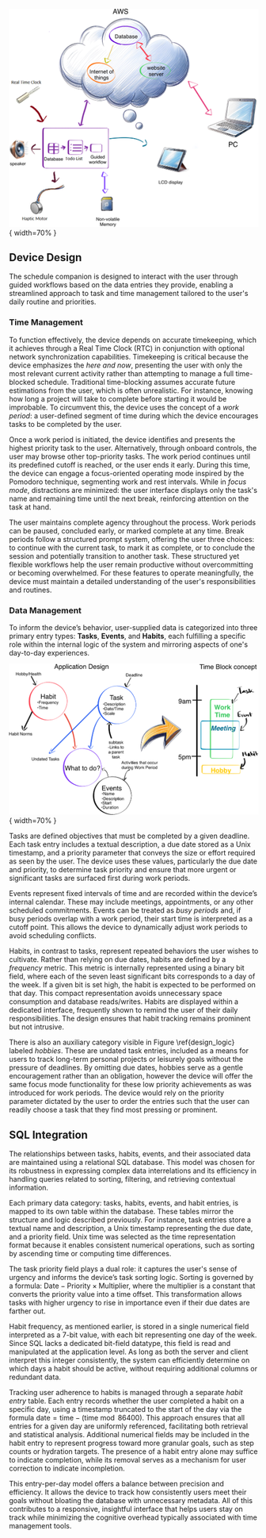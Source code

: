 ![Overall structure of the device\label{emb_flow}](images/embedded_system_flow_chart.png){ width=70% }

## Device Design

The schedule companion is designed to interact with the user through guided workflows based on the data entries they provide, enabling a streamlined approach to task and time management tailored to the user's daily routine and priorities.

### Time Management

To function effectively, the device depends on accurate timekeeping, which it achieves through a Real Time Clock (RTC) in conjunction with optional network synchronization capabilities. Timekeeping is critical because the device emphasizes the *here and now*, presenting the user with only the most relevant current activity rather than attempting to manage a full time-blocked schedule. Traditional time-blocking assumes accurate future estimations from the user, which is often unrealistic. For instance, knowing how long a project will take to complete before starting it would be improbable. To circumvent this, the device uses the concept of a *work period*: a user-defined segment of time during which the device encourages tasks to be completed by the user.

Once a work period is initiated, the device identifies and presents the highest priority task to the user. Alternatively, through onboard controls, the user may browse other top-priority tasks. The work period continues until its predefined cutoff is reached, or the user ends it early. During this time, the device can engage a focus-oriented operating mode inspired by the Pomodoro technique, segmenting work and rest intervals. While in *focus mode*, distractions are minimized: the user interface displays only the task's name and remaining time until the next break, reinforcing attention on the task at hand.

The user maintains complete agency throughout the process. Work periods can be paused, concluded early, or marked complete at any time. Break periods follow a structured prompt system, offering the user three choices: to continue with the current task, to mark it as complete, or to conclude the session and potentially transition to another task. These structured yet flexible workflows help the user remain productive without overcommitting or becoming overwhelmed. For these features to operate meaningfully, the device must maintain a detailed understanding of the user's responsibilities and routines.

### Data Management

To inform the device’s behavior, user-supplied data is categorized into three primary entry types: **Tasks**, **Events**, and **Habits**, each fulfilling a specific role within the internal logic of the system and mirroring aspects of one's day-to-day experiences.

![Data management and logic of the device\label{design_logic}](images/design_logic.png){ width=70% }

Tasks are defined objectives that must be completed by a given deadline. Each task entry includes a textual description, a due date stored as a Unix timestamp, and a priority parameter that conveys the size or effort required as seen by the user. The device uses these values, particularly the due date and priority, to determine task priority and ensure that more urgent or significant tasks are surfaced first during work periods.

Events represent fixed intervals of time and are recorded within the device’s internal calendar. These may include meetings, appointments, or any other scheduled commitments. Events can be treated as *busy periods* and, if busy periods overlap with a work period, their start time is interpreted as a cutoff point. This allows the device to dynamically adjust work periods to avoid scheduling conflicts.

Habits, in contrast to tasks, represent repeated behaviors the user wishes to cultivate. Rather than relying on due dates, habits are defined by a *frequency* metric. This metric is internally represented using a binary bit field, where each of the seven least significant bits corresponds to a day of the week. If a given bit is set high, the habit is expected to be performed on that day. This compact representation avoids unnecessary space consumption and database reads/writes. Habits are displayed within a dedicated interface, frequently shown to remind the user of their daily responsibilities. The design ensures that habit tracking remains prominent but not intrusive.

There is also an auxiliary category visible in Figure \ref{design_logic} labeled *hobbies*. These are undated task entries, included as a means for users to track long-term personal projects or leisurely goals without the pressure of deadlines. By omitting due dates, hobbies serve as a gentle encouragement rather than an obligation, however the device will offer the same focus mode functionality for these low priority achievements as was introduced for work periods. The device would rely on the priority parameter dictated by the user to order the entries such that the user can readily choose a task that they find most pressing or prominent.

## SQL Integration

The relationships between tasks, habits, events, and their associated data are maintained using a relational SQL database. This model was chosen for its robustness in expressing complex data interrelations and its efficiency in handling queries related to sorting, filtering, and retrieving contextual information.

Each primary data category: tasks, habits, events, and habit entries, is mapped to its own table within the database. These tables mirror the structure and logic described previously. For instance, task entries store a textual name and description, a Unix timestamp representing the due date, and a priority field. Unix time was selected as the time representation format because it enables consistent numerical operations, such as sorting by ascending time or computing time differences.

The task priority field plays a dual role: it captures the user's sense of urgency and informs the device’s task sorting logic. Sorting is governed by a formula: $\text{Date} - \text{Priority} \times \text{Multiplier}$, where the multiplier is a constant that converts the priority value into a time offset. This transformation allows tasks with higher urgency to rise in importance even if their due dates are farther out.

Habit frequency, as mentioned earlier, is stored in a single numerical field interpreted as a 7-bit value, with each bit representing one day of the week. Since SQL lacks a dedicated bit-field datatype, this field is read and manipulated at the application level. As long as both the server and client interpret this integer consistently, the system can efficiently determine on which days a habit should be active, without requiring additional columns or redundant data.

Tracking user adherence to habits is managed through a separate *habit entry* table. Each entry records whether the user completed a habit on a specific day, using a timestamp truncated to the start of the day via the formula $\text{date} = \text{time} - (\text{time} \bmod 86400)$. This approach ensures that all entries for a given day are uniformly referenced, facilitating both retrieval and statistical analysis. Additional numerical fields may be included in the habit entry to represent progress toward more granular goals, such as step counts or hydration targets. The presence of a habit entry alone may suffice to indicate completion, while its removal serves as a mechanism for user correction to indicate incompletion.

This entry-per-day model offers a balance between precision and efficiency. It allows the device to track how consistently users meet their goals without bloating the database with unnecessary metadata. All of this contributes to a responsive, insightful interface that helps users stay on track while minimizing the cognitive overhead typically associated with time management tools.
